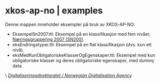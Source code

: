 # xkos-ap-no | examples

Denne mappen inneholder eksempler på bruk av XKOS-AP-NO:
* EksempelSn2007.ttl: Eksempel på en klassifikasjon med fem nivåer, [Næringsgruppering 2007 (SN200)](https://www.ssb.no/klass/klassifikasjoner/6/).
* eksEndringstyper.ttl: Eksempel på en flat klassifikasjon (dvs. kun ett nivå).
* eksMedKunObligatoriskeKlasserOgEgenskaper.ttl: Eksempel med kun obligatoriske klasser og deres obligatoriske egenskaper, med dummy data. 

\ [_Digitaliseringsdirektoratet / Norwegian Digitalisation Agency_](https://digdir.no)
